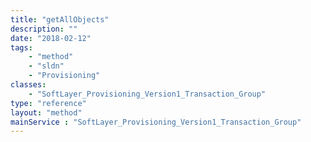 ```yaml
---
title: "getAllObjects"
description: ""
date: "2018-02-12"
tags:
    - "method"
    - "sldn"
    - "Provisioning"
classes:
    - "SoftLayer_Provisioning_Version1_Transaction_Group"
type: "reference"
layout: "method"
mainService : "SoftLayer_Provisioning_Version1_Transaction_Group"
---
```

